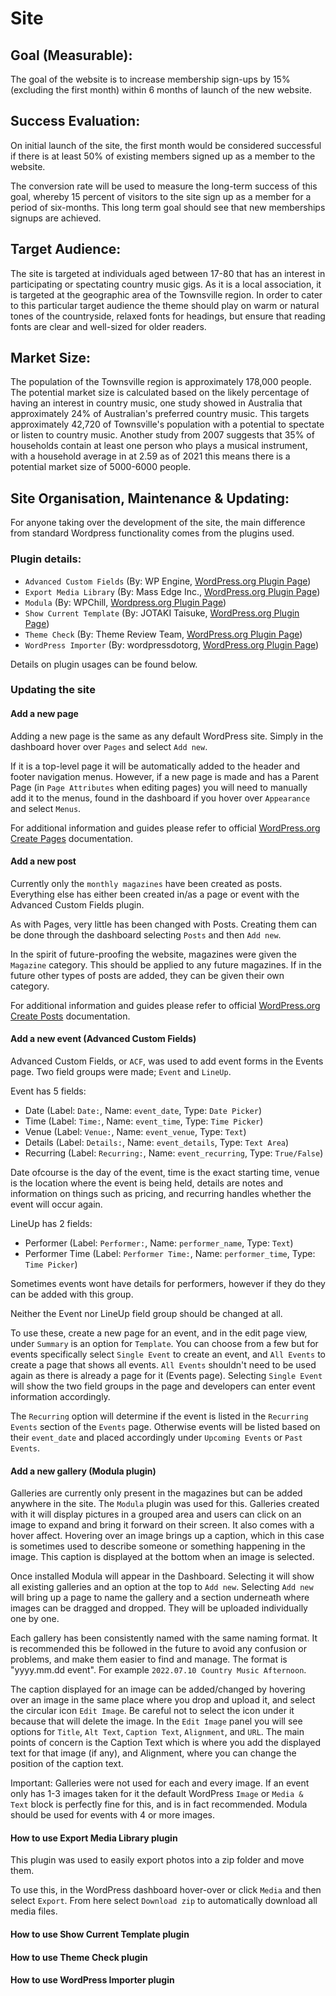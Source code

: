 # Site

## Goal (Measurable):

The goal of the website is to increase membership sign-ups by 15% (excluding the first month) within 6 months of launch
of the new website.

## Success Evaluation:

On initial launch of the site, the first month would be considered successful if there is at least 50% of existing
members signed up as a member to the website.

The conversion rate will be used to measure the long-term success of this goal, whereby 15 percent of visitors to the
site sign up as a member for a period of six-months. This long term goal should see that new memberships signups are
achieved.

## Target Audience:

The site is targeted at individuals aged between 17-80 that has an interest in participating or spectating country music
gigs. As it is a local association, it is targeted at the geographic area of the Townsville region. In order to cater to
this particular target audience the theme should play on warm or natural tones of the countryside, relaxed fonts for
headings, but ensure that reading fonts are clear and well-sized for older readers.

## Market Size:

The population of the Townsville region is approximately 178,000 people. The potential market size is calculated based
on the likely percentage of having an interest in country music, one study showed in Australia that approximately 24% of
Australian's preferred country music. This targets approximately 42,720 of Townsville's population with a potential to
spectate or listen to country music. Another study from 2007 suggests that 35% of households contain at least one person
who plays a musical instrument, with a household average in at 2.59 as of 2021 this means there is a potential market
size of 5000-6000 people.

## Site Organisation, Maintenance & Updating:
For anyone taking over the development of the site, the main difference from standard Wordpress functionality comes from the plugins used.

### Plugin details:
- `Advanced Custom Fields` (By: WP Engine, [WordPress.org Plugin Page](https://en-au.wordpress.org/plugins/advanced-custom-fields/))
- `Export Media Library` (By: Mass Edge Inc., [WordPress.org Plugin Page](https://en-au.wordpress.org/plugins/export-media-library/))
- `Modula` (By: WPChill, [Wordpress.org Plugin Page](https://en-au.wordpress.org/plugins/modula-best-grid-gallery/))
- `Show Current Template` (By: JOTAKI Taisuke, [WordPress.org Plugin Page](https://en-au.wordpress.org/plugins/show-current-template/))
- `Theme Check` (By: Theme Review Team, [WordPress.org Plugin Page](https://en-au.wordpress.org/plugins/theme-check/))
- `WordPress Importer` (By: wordpressdotorg, [WordPress.org Plugin Page](https://en-au.wordpress.org/plugins/wordpress-importer/))

Details on plugin usages can be found below.

### Updating the site


#### Add a new page
Adding a new page is the same as any default WordPress site. Simply in the dashboard hover over `Pages` and select `Add new`.

If it is a top-level page it will be automatically added to the header and footer navigation menus. However, if a new page is made and has a Parent Page (in `Page Attributes` when editing pages) you will need to manually add it to the menus, found in the dashboard if you hover over `Appearance` and select `Menus`.

For additional information and guides please refer to official [WordPress.org Create Pages](https://wordpress.org/documentation/article/create-pages/) documentation.

#### Add a new post
Currently only the `monthly magazines` have been created as posts. Everything else has either been created in/as a page or event with the Advanced Custom Fields plugin.

As with Pages, very little has been changed with Posts. Creating them can be done through the dashboard selecting `Posts` and then `Add new`.

In the spirit of future-proofing the website, magazines were given the `Magazine` category. This should be applied to any future magazines. If in the future other types of posts are added, they can be given their own category.

For additional information and guides please refer to official [WordPress.org Create Posts](https://wordpress.org/documentation/article/wordpress-block-editor/) documentation.

#### Add a new event (Advanced Custom Fields)
Advanced Custom Fields, or `ACF`, was used to add event forms in the Events page. Two field groups were made; `Event` and `LineUp`.

Event has 5 fields:
- Date (Label: `Date:`, Name: `event_date`, Type: `Date Picker`)
- Time (Label: `Time:`, Name: `event_time`, Type: `Time Picker`)
- Venue (Label: `Venue:`, Name: `event_venue`, Type: `Text`)
- Details (Label: `Details:`, Name: `event_details`, Type: `Text Area`)
- Recurring (Label: `Recurring:`, Name: `event_recurring`, Type: `True/False`)

Date ofcourse is the day of the event, time is the exact starting time, venue is the location where the event is being held, details are notes and information on things such as pricing, and recurring handles whether the event will occur again.

LineUp has 2 fields:
- Performer (Label: `Performer:`, Name: `performer_name`, Type: `Text`)
- Performer Time (Label: `Performer Time:`, Name: `performer_time`, Type: `Time Picker`)

Sometimes events wont have details for performers, however if they do they can be added with this group.

Neither the Event nor LineUp field group should be changed at all.

To use these, create a new page for an event, and in the edit page view, under `Summary` is an option for `Template`. You can choose from a few but for events specifically select `Single Event` to create an event, and `All Events` to create a page that shows all events. `All Events` shouldn't need to be used again as there is already a page for it (Events page). Selecting `Single Event` will show the two field groups in the page and developers can enter event information accordingly.

The `Recurring` option will determine if the event is listed in the `Recurring Events` section of the `Events` page. Otherwise events will be listed based on their `event_date` and placed accordingly under `Upcoming Events` or `Past Events`.

#### Add a new gallery (Modula plugin)
Galleries are currently only present in the magazines but can be added anywhere in the site. The `Modula` plugin was used for this. Galleries created with it will display pictures in a grouped area and users can click on an image to expand and bring it forward on their screen. It also comes with a hover affect. Hovering over an image brings up a caption, which in this case is sometimes used to describe someone or something happening in the image. This caption is displayed at the bottom when an image is selected.

Once installed Modula will appear in the Dashboard. Selecting it will show all existing galleries and an option at the top to `Add new`. Selecting `Add new` will bring up a page to name the gallery and a section underneath where images can be dragged and dropped. They will be uploaded individually one by one.

Each gallery has been consistently named with the same naming format. It is recommended this be followed in the future to avoid any confusion or problems, and make them easier to find and manage. The format is "yyyy.mm.dd event". For example `2022.07.10 Country Music Afternoon`.

The caption displayed for an image can be added/changed by hovering over an image in the same place where you drop and upload it, and select the circular icon `Edit Image`. Be careful not to select the icon under it because that will delete the image. In the `Edit Image` panel you will see options for `Title`, `Alt Text`, `Caption Text`, `Alignment`, and `URL`. The main points of concern is the Caption Text which is where you add the displayed text for that image (if any), and Alignment, where you can change the position of the caption text.

Important: Galleries were not used for each and every image. If an event only has 1-3 images taken for it the default WordPress `Image` or `Media & Text` block is perfectly fine for this, and is in fact recommended. Modula should be used for events with 4 or more images.

#### How to use Export Media Library plugin
This plugin was used to easily export photos into a zip folder and move them.

To use this, in the WordPress dashboard hover-over or click `Media` and then select `Export`. From here select `Download zip` to automatically download all media files.

#### How to use Show Current Template plugin

#### How to use Theme Check plugin

#### How to use WordPress Importer plugin